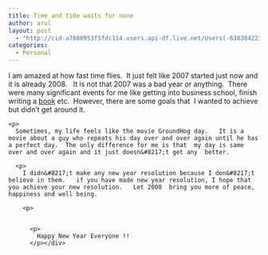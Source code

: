 ```yaml
---
title: Time and tide waits for none
author: arul
layout: post
  - "http://cid-a7680953f5fdc114.users.api-df.live.net/Users(-6383842215583694572)/Blogs('A7680953F5FDC114!113')/Entries('A7680953F5FDC114!503')?authkey=NzXxYOsM*PI%24"
categories:
  - Personal
---
```

<div id="msgcns!A7680953F5FDC114!503" class="bvMsg">
  <p>
    I am amazed at how fast time flies.  It just felt like 2007 started just now and it is already 2008.   It is not that 2007 was a bad year or anything.  There were many significant events for me like getting into business school, finish writing a <a href="http://www.amazon.com/Professional-Windows-PowerShell-Programming-Providers/dp/0470173939/ref=sr_1_1?ie=UTF8&s=books&qid=1199914554&sr=8-1">book</a> etc.  However, there are some goals that  I wanted to achieve but didn&#8217;t get around it.   
    
    <p>
      Sometimes, my life feels like the movie GroundHog day.   It is a movie about a guy who repeats his day over and over again until he has a perfect day.  The only difference for me is that  my day is same over and over again and it just doesn&#8217;t get any  better.  
      
      <p>
        I didn&#8217;t make any new year resolution because I don&#8217;t believe in them.   if you have made new year resolution, I hope that you achieve your new resolution.   Let 2008  bring you more of peace, happiness and well being. 
        
        <p>
            
          
          <p>
            Happy New Year Everyone !!
          </p></div>
